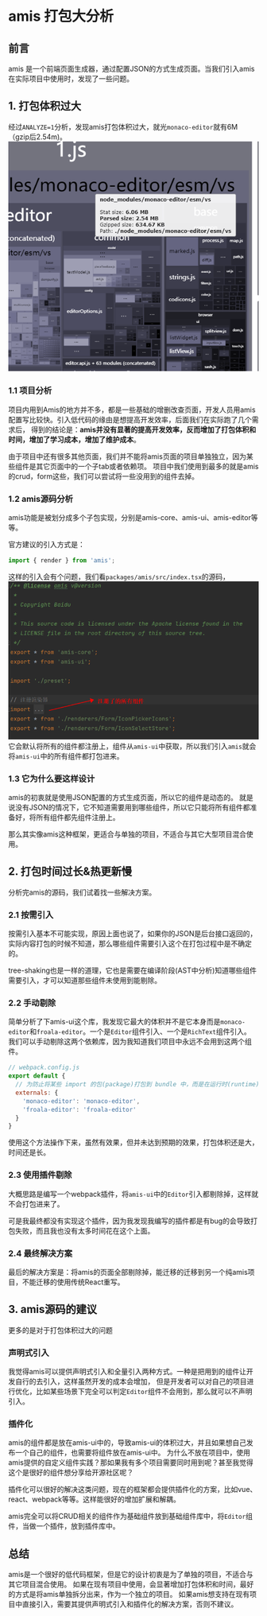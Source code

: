 # amis 打包大分析
## 前言
amis 是一个前端页面生成器，通过配置JSON的方式生成页面。当我们引入amis在实际项目中使用时，发现了一些问题。
## 1. 打包体积过大
经过`ANALYZE=1`分析，发现amis打包体积过大，就光`monaco-editor`就有6M（gzip后2.54m)。
![amis-analyze.png](./images/amis-analyze.png)

### 1.1 项目分析
项目内用到Amis的地方并不多，都是一些基础的增删改查页面，开发人员用amis配置写比较快。引入低代码的缘由是想提高开发效率，后面我们在实际跑了几个需求后，
得到的结论是：**amis并没有显著的提高开发效率，反而增加了打包体积和时间，增加了学习成本，增加了维护成本**。

由于项目中还有很多其他页面，我们并不能将amis页面的项目单独独立，因为某些组件是其它页面中的一个子tab或者依赖项。
项目中我们使用到最多的就是amis的crud，form这些，我们可以尝试将一些没用到的组件去掉。

### 1.2 amis源码分析
amis功能是被划分成多个子包实现，分别是amis-core、amis-ui、amis-editor等等。

官方建议的引入方式是：
```javascript
import { render } from 'amis';
```
这样的引入会有个问题，我们看`packages/amis/src/index.tsx`的源码，
![amis-index-tsx.png](./images/amis-index-tsx.png)
它会默认将所有的组件都注册上，组件从`amis-ui`中获取，所以我们引入`amis`就会将`amis-ui`中的所有组件都打包进来。

### 1.3 它为什么要这样设计
amis的初衷就是使用JSON配置的方式生成页面，所以它的组件是动态的。
就是说没有JSON的情况下，它不知道需要用到哪些组件，所以它只能将所有组件都准备好，将所有组件都先组件注册上。

那么其实像amis这种框架，更适合与单独的项目，不适合与其它大型项目混合使用。

## 2. 打包时间过长&热更新慢
分析完amis的源码，我们试着找一些解决方案。
### 2.1 按需引入
按需引入基本不可能实现，原因上面也说了，如果你的JSON是后台接口返回的，实际内容打包的时候不知道，那么哪些组件需要引入这个在打包过程中是不确定的。

tree-shaking也是一样的道理，它也是需要在编译阶段(AST中分析)知道哪些组件需要引入，才可以知道那些组件未使用到能剔除。

### 2.2 手动剔除
简单分析了下amis-ui这个库，我发现它最大的体积并不是它本身而是`monaco-editor`和`froala-editor`。一个是`Editor`组件引入、一个是`RichText`组件引入。
我们可以手动剔除这两个依赖库，因为我知道我们项目中永远不会用到这两个组件。
```javascript
// webpack.config.js
export default {
  // 为防止将某些 import 的包(package)打包到 bundle 中，而是在运行时(runtime)再去从外部获取这些扩展依赖(external dependencies)。
  externals: {
    'monaco-editor': 'monaco-editor',
    'froala-editor': 'froala-editor'
  }
}
```
使用这个方法操作下来，虽然有效果，但并未达到预期的效果，打包体积还是大，时间还是长。

### 2.3 使用插件剔除
大概思路是编写一个webpack插件，将`amis-ui`中的`Editor`引入都剔除掉，这样就不会打包进来了。

可是我最终都没有实现这个插件，因为我发现我编写的插件都是有bug的会导致打包失败，而且我也没有太多时间花在这个上面。

### 2.4 最终解决方案
最后的解决方案是：将amis的页面全部剔除掉，能迁移的迁移到另一个纯amis项目，不能迁移的使用传统React重写。

## 3. amis源码的建议
更多的是对于打包体积过大的问题

### 声明式引入
我觉得amis可以提供声明式引入和全量引入两种方式。一种是把用到的组件让开发自行的去引入，这样虽然开发的成本会增加，
但是开发者可以对自己的项目进行优化，比如某些场景下完全可以判定`Editor`组件不会用到，那么就可以不声明引入。

### 插件化
amis的组件都是放在amis-ui中的，导致amis-ui的体积过大，并且如果想自己发布一个自己的组件，也需要将组件放在amis-ui中。
为什么不放在项目中，使用amis提供的自定义组件实践？那如果我有多个项目需要同时用到呢？甚至我觉得这个是很好的组件想分享给开源社区呢？

插件化可以很好的解决这类问题，现在的框架都会提供插件化的方案，比如vue、react、webpack等等。这样能很好的增加扩展和解耦。

amis完全可以将CRUD相关的组件作为基础组件放到基础组件库中，将`Editor`组件，当做一个插件，放到插件库中。

## 总结
amis是一个很好的低代码框架，但是它的设计初衷是为了单独的项目，不适合与其它项目混合使用。
如果在现有项目中使用，会显著增加打包体积和时间，最好的方式是将amis单独拆分出来，作为一个独立的项目。
如果amis想支持在现有项目中直接引入，需要其提供声明式引入和插件化的解决方案，否则不建议。
